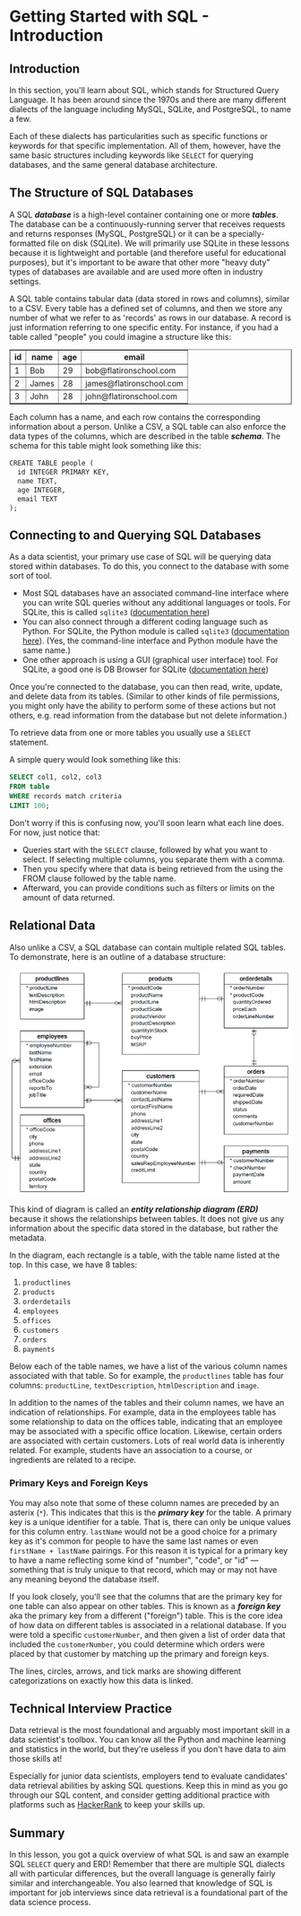 # Getting Started with SQL - Introduction

## Introduction

In this section, you'll learn about SQL, which stands for Structured Query Language. It has been around since the 1970s and there are many different dialects of the language including MySQL, SQLite, and PostgreSQL, to name a few.

Each of these dialects has particularities such as specific functions or keywords for that specific implementation. All of them, however, have the same basic structures including keywords like `SELECT` for querying databases, and the same general database architecture.

## The Structure of SQL Databases

A SQL ***database*** is a high-level container containing one or more ***tables***. The database can be a continuously-running server that receives requests and returns responses (MySQL, PostgreSQL) or it can be a specially-formatted file on disk (SQLite). We will primarily use SQLite in these lessons because it is lightweight and portable (and therefore useful for educational purposes), but it's important to be aware that other more "heavy duty" types of databases are available and are used more often in industry settings.

A SQL table contains tabular data (data stored in rows and columns), similar to a CSV. Every table has a defined set of columns, and then we store any number of what we refer to as 'records' as rows in our database. A record is just information referring to one specific entity. For instance, if you had a table called "people" you could imagine a structure like this:

<table border="1" cellpadding="4" cellspacing="0">
  <tr>
    <th>id</th>
    <th>name</th>
    <th>age</th>
    <th>email</th>
  </tr>

  <tr>
    <td>1</td>
    <td>Bob</td>
    <td>29</td>
    <td>bob@flatironschool.com</td>
  </tr>
  <tr>
    <td>2</td>
    <td>James</td>
    <td>28</td>
    <td>james@flatironschool.com</td>
  </tr>
  <tr>
    <td>3</td>
    <td>John</td>
    <td>28</td>
    <td>john@flatironschool.com</td>
  </tr>
</table>

Each column has a name, and each row contains the corresponding information about a person. Unlike a CSV, a SQL table can also enforce the data types of the columns, which are described in the table ***schema***. The schema for this table might look something like this:

```
CREATE TABLE people (
  id INTEGER PRIMARY KEY,
  name TEXT,
  age INTEGER,
  email TEXT
);
```

## Connecting to and Querying SQL Databases

As a data scientist, your primary use case of SQL will be querying data stored within databases. To do this, you connect to the database with some sort of tool.

* Most SQL databases have an associated command-line interface where you can write SQL queries without any additional languages or tools. For SQLite, this is called `sqlite3` ([documentation here](https://sqlite.org/cli.html))
* You can also connect through a different coding language such as Python. For SQLite, the Python module is called `sqlite3` ([documentation here](https://docs.python.org/3/library/sqlite3.html)). (Yes, the command-line interface and Python module have the same name.)
* One other approach is using a GUI (graphical user interface) tool. For SQLite, a good one is DB Browser for SQLite ([documentation here](https://sqlitebrowser.org/))

Once you're connected to the database, you can then read, write, update, and delete data from its tables. (Similar to other kinds of file permissions, you might only have the ability to perform some of these actions but not others, e.g. read information from the database but not delete information.)

To retrieve data from one or more tables you usually use a `SELECT` statement.

A simple query would look something like this:

```sql
SELECT col1, col2, col3
FROM table
WHERE records match criteria
LIMIT 100;
```

Don't worry if this is confusing now, you'll soon learn what each line does. For now, just notice that:

* Queries start with the `SELECT` clause, followed by what you want to select. If selecting multiple columns, you separate them with a comma.
* Then you specify where that data is being retrieved from the using the FROM clause followed by the table name.
* Afterward, you can provide conditions such as filters or limits on the amount of data returned.

## Relational Data

Also unlike a CSV, a SQL database can contain multiple related SQL tables. To demonstrate, here is an outline of a database structure:

<img src="Database-Schema.png" />

This kind of diagram is called an ***entity relationship diagram (ERD)*** because it shows the relationships between tables. It does not give us any information about the specific data stored in the database, but rather the metadata.

In the diagram, each rectangle is a table, with the table name listed at the top. In this case, we have 8 tables:

1. `productlines`
2. `products`
3. `orderdetails`
4. `employees`
5. `offices`
6. `customers`
7. `orders`
8. `payments`

Below each of the table names, we have a list of the various column names associated with that table. So for example, the `productlines` table has four columns: `productLine`, `textDescription`, `htmlDescription` and `image`.

In addition to the names of the tables and their column names, we have an indication of relationships. For example, data in the employees table has some relationship to data on the offices table, indicating that an employee may be associated with a specific office location. Likewise, certain orders are associated with certain customers. Lots of real world data is inherently related. For example, students have an association to a course, or ingredients are related to a recipe.

### Primary Keys and Foreign Keys

You may also note that some of these column names are preceded by an asterix (`*`). This indicates that this is the ***primary key*** for the table. A primary key is a unique identifier for a table. That is, there can only be unique values for this column entry. `lastName` would not be a good choice for a primary key as it's common for people to have the same last names or even `firstName + lastName` pairings. For this reason it is typical for a primary key to have a name reflecting some kind of "number", "code", or "id" — something that is truly unique to that record, which may or may not have any meaning beyond the database itself.

If you look closely, you'll see that the columns that are the primary key for one table can also appear on other tables. This is known as a ***foreign key*** aka the primary key from a different ("foreign") table. This is the core idea of how data on different tables is associated in a relational database. If you were told a specific `customerNumber`, and then given a list of order data that included the `customerNumber`, you could determine which orders were placed by that customer by matching up the primary and foreign keys.

The lines, circles, arrows, and tick marks are showing different categorizations on exactly how this data is linked.

## Technical Interview Practice

Data retrieval is the most foundational and arguably most important skill in a data scientist's toolbox. You can know all the Python and machine learning and statistics in the world, but they're useless if you don't have data to aim those skills at!

Especially for junior data scientists, employers tend to evaluate candidates' data retrieval abilities by asking SQL questions. Keep this in mind as you go through our SQL content, and consider getting additional practice with platforms such as [HackerRank](https://www.hackerrank.com/domains/sql) to keep your skills up.

## Summary

In this lesson, you got a quick overview of what SQL is and saw an example SQL `SELECT` query and ERD! Remember that there are multiple SQL dialects all with particular differences, but the overall language is generally fairly similar and interchangeable. You also learned that knowledge of SQL is important for job interviews since data retrieval is a foundational part of the data science process.
